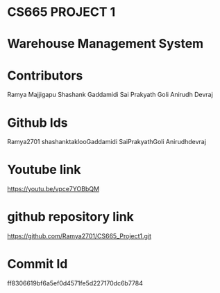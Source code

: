 # CS665 PROJECT 1
# Warehouse Management System
# Contributors
Ramya Majjigapu
Shashank Gaddamidi
Sai Prakyath Goli
Anirudh Devraj
# Github Ids
Ramya2701
shashanktaklooGaddamidi
SaiPrakyathGoli
Anirudhdevraj
# Youtube link
https://youtu.be/vpce7YOBbQM
# github repository link
https://github.com/Ramya2701/CS665_Project1.git
# Commit Id
ff8306619bf6a5ef0d4571fe5d227170dc6b7784
